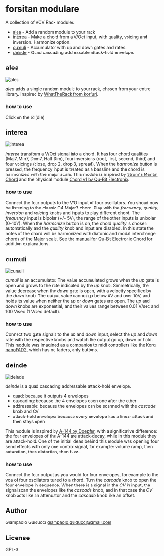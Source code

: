 # forsitan modulare

A collection of VCV Rack modules

- [alea](#alea) - Add a random module to your rack
- [interea](#interea) - Make a chord from a V/Oct input, with quality, voicing and inversion. Harmonize option.
- [cumuli](#cumuli) - Accumulator with up and down gates and rates.
- [deinde](#deinde) - Quad cascading addressable attack-hold envelope.

## alea

![alea](img/alea.png)

*alea* adds a single random module to your rack, chosen from your entire library. Inspired by [WhatTheRack from korfuri](https://github.com/korfuri/WhatTheRack).

### how to use

Click on the ⚂ (die)

## interea

![interea](img/interea.png)

*interea* transform a V/Oct signal into a chord. It has four chord qualities (Maj7, Min7, Dom7, Half Dim), four inversions (root, first, second, third) and four voicings (close, drop 2, drop 3, spread). When the *harmonize* button is pressed, the frequency input is treated as a bassline and the chord is harmonized with the major scale. This module is inspired by [Strum's Mental Chord](https://github.com/Strum/Strums_Mental_VCV_Modules/wiki/Chord) and the physical module [Chord v1 by Qu-Bit Electronix](https://www.modulargrid.net/e/qu-bit-electronix-chord).

### how to use

Connect the four outputs to the V/O input of four oscillators. You shoud now be listening to the classic C4 Major7 chord. Play with the *frequency*, *quality*, *inversion* and *voicing* knobs and inputs to play different chord. The *frequency* input is bipolar (+/- 5V), the range of the other inputs is unipolar (0-10V). When the *harmonize* button is on, the chord *quality* is chosen automatically and the *quality* knob and input are disabled. In this state the notes of the chord will be harmonized with diatonic and modal interchange chords of the Major scale. See the [manual](https://www.qubitelectronix.com/s/Chord_Manual.pdf) for Qu-Bit Electronix Chord for addition explanations.

## cumuli

![cumuli](img/cumuli.png)

*cumuli* is an accumulator. The value accumulated grows when the *up* gate is open and grows to the rate indicated by the *up* knob. Simmetrically, the value decrease when the *down* gate is open, with a velocity specified by the *down* knob. The output value cannot go below 0V and over 10V, and holds its value when neither the *up* or *down* gates are open. The *up* and *down* knobs are exponential, and their values range between 0.01 V/sec and 100 V/sec (1 V/sec default).

### how to use

Connect two gate signals to the *up* and *down* input, select the *up* and *down* rate with the respective knobs and watch the output go up, down or hold. This module was imagined as a companion to midi controllers like the [Korg nanoPAD2](https://www.korg.com/us/products/computergear/nanopad2/), which has no faders, only buttons.

## deinde

![deinde](img/deinde.png)

*deinde* is a quad cascading addressable attack-hold envelope.

- quad: because it outputs 4 envelopes
- cascading: because the 4 envelopes open one after the other
- addressable: because the envelopes can be scanned with the *cascade* knob and CV
- attack-hold envelope: because every envelope has a linear attack and then stays open

This module is inspired by [A-144 by Doepfer](http://www.doepfer.de/a144.htm), with a significative difference: the four envelopes of the A-144 are attack-decay, while in this module they are attack-hold. One of the initial ideas behind this module was opening four send effects with only one control signal, for example: volume ramp, then saturation, then distortion, then fuzz.

### how to use

Connect the four output as you would for four envelopes, for example to the vca of four oscillators tuned to a chord. Turn the *cascade* knob to open the four envelope in sequence. When there is a signal in the *CV in* input, the signal scan the envelopes like the *cascade* knob, and in that case the *CV* knob acts like an attenuator and the *cascade* knob like an offset.

## Author

Giampaolo Guiducci <giampaolo.guiducci@gmail.com>

## License

GPL-3
